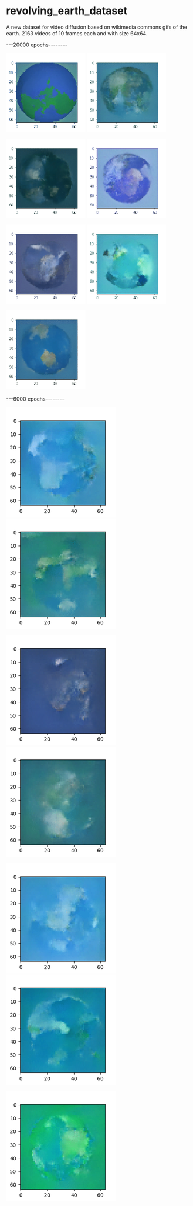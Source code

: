 # revolving_earth_dataset

A new dataset for video diffusion based on wikimedia commons gifs of the earth. 2163 videos of 10 frames each and with size 64x64. 

---20000 epochs--------


![1](https://github.com/fmerizzi/revolving_earth_dataset/blob/main/gifs/2023-02-15%2013:48:11.586956.gif) ![1](https://github.com/fmerizzi/revolving_earth_dataset/blob/main/gifs/2023-02-15%2013:48:11.885444.gif) 

![1](https://github.com/fmerizzi/revolving_earth_dataset/blob/main/gifs/2023-02-15%2013:49:33.845973.gif) ![1](https://github.com/fmerizzi/revolving_earth_dataset/blob/main/gifs/2023-02-15%2013:51:57.470617.gif) 

![1](https://github.com/fmerizzi/revolving_earth_dataset/blob/main/gifs/2023-02-15%2013:52:43.990975.gif) ![1](https://github.com/fmerizzi/revolving_earth_dataset/blob/main/gifs/2023-02-15%2013:53:20.998941.gif) 

![1](https://github.com/fmerizzi/revolving_earth_dataset/blob/main/gifs/2023-02-15%2014:01:38.348026.gif)


---6000 epochs--------


![1](https://github.com/fmerizzi/revolving_earth_dataset/blob/main/gifs/2023-02-05%2023:15:42.410180.gif) ![1](https://github.com/fmerizzi/revolving_earth_dataset/blob/main/gifs/2023-02-05%2023:17:33.158283.gif) 

![1](https://github.com/fmerizzi/revolving_earth_dataset/blob/main/gifs/2023-02-05%2023:17:34.483539.gif) ![1](https://github.com/fmerizzi/revolving_earth_dataset/blob/main/gifs/2023-02-05%2023:18:49.257152.gif) 

![1](https://github.com/fmerizzi/revolving_earth_dataset/blob/main/gifs/2023-02-05%2023:18:50.916929.gif) ![1](https://github.com/fmerizzi/revolving_earth_dataset/blob/main/gifs/2023-02-05%2023:57:22.397600.gif) 

![1](https://github.com/fmerizzi/revolving_earth_dataset/blob/main/gifs/2023-02-05%2023:57:23.744351.gif)
